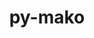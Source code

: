 ---
title: "py-mako"
layout: cache
categories: [package, v0.18.0]
meta: {"versions": ["1.1.6"], "compilers": ["gcc@=7.5.0"], "oss": ["ubuntu18.04"], "platforms": ["linux"], "targets": ["x86_64"], "stacks": ["data-vis-sdk", "e4s", "root"], "num_specs": 2, "num_specs_by_stack": {"root": 2, "data-vis-sdk": 1, "e4s": 1}}
spec_details: [{"hash": "cq7tchqwhypvz3pzydnwzd7cemgyzgno", "compiler": "gcc@=7.5.0", "versions": ["1.1.6"], "os": "ubuntu18.04", "platform": "linux", "target": "x86_64", "variants": [], "stacks": ["root", "data-vis-sdk"], "size": "-", "tarball": "https://binaries.spack.io/v0.18.0/build_cache/linux-ubuntu18.04-x86_64/gcc-7.5.0/py-mako-1.1.6/linux-ubuntu18.04-x86_64-gcc-7.5.0-py-mako-1.1.6-cq7tchqwhypvz3pzydnwzd7cemgyzgno.spack"}, {"hash": "ijoity5o7uij36is6ix4nihfbizssgz4", "compiler": "gcc@=7.5.0", "versions": ["1.1.6"], "os": "ubuntu18.04", "platform": "linux", "target": "x86_64", "variants": [], "stacks": ["root", "e4s"], "size": "-", "tarball": "https://binaries.spack.io/v0.18.0/build_cache/linux-ubuntu18.04-x86_64/gcc-7.5.0/py-mako-1.1.6/linux-ubuntu18.04-x86_64-gcc-7.5.0-py-mako-1.1.6-ijoity5o7uij36is6ix4nihfbizssgz4.spack"}]
---